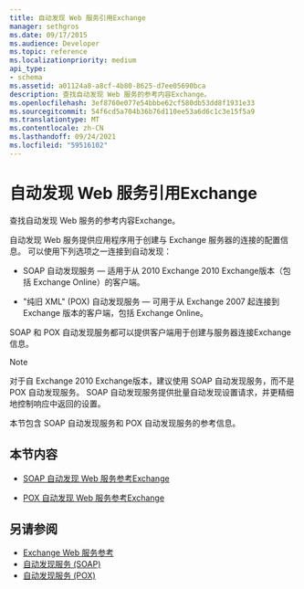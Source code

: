 ```yaml
---
title: 自动发现 Web 服务引用Exchange
manager: sethgros
ms.date: 09/17/2015
ms.audience: Developer
ms.topic: reference
ms.localizationpriority: medium
api_type:
- schema
ms.assetid: a01124a8-a8cf-4b80-8625-d7ee05690bca
description: 查找自动发现 Web 服务的参考内容Exchange。
ms.openlocfilehash: 3ef8760e077e54bbbe62cf580db53dd8f1931e33
ms.sourcegitcommit: 54f6cd5a704b36b76d110ee53a6d6c1c3e15f5a9
ms.translationtype: MT
ms.contentlocale: zh-CN
ms.lasthandoff: 09/24/2021
ms.locfileid: "59516102"
---
```

# <a name="autodiscover-web-service-reference-for-exchange"></a>自动发现 Web 服务引用Exchange

查找自动发现 Web 服务的参考内容Exchange。
  
自动发现 Web 服务提供应用程序用于创建与 Exchange 服务器的连接的配置信息。 可以使用下列选项之一连接到自动发现：
  
- SOAP 自动发现服务 — 适用于从 2010 Exchange 2010 Exchange版本（包括 Exchange Online）的客户端。
    
- "纯旧 XML" (POX) 自动发现服务 — 可用于从 Exchange 2007 起连接到 Exchange 版本的客户端，包括 Exchange Online。 
    
SOAP 和 POX 自动发现服务都可以提供客户端用于创建与服务器连接Exchange信息。
  
> [!NOTE]
> 对于自 Exchange 2010 Exchange版本，建议使用 SOAP 自动发现服务，而不是 POX 自动发现服务。 SOAP 自动发现服务提供批量自动发现设置请求，并更精细地控制响应中返回的设置。 
  
本节包含 SOAP 自动发现服务和 POX 自动发现服务的参考信息。
  
## <a name="in-this-section"></a>本节内容
<a name="bk_InThisSection"> </a>

- [SOAP 自动发现 Web 服务参考Exchange](soap-autodiscover-web-service-reference-for-exchange.md)
    
- [POX 自动发现 Web 服务参考Exchange](pox-autodiscover-web-service-reference-for-exchange.md)
    
## <a name="see-also"></a>另请参阅

- [Exchange Web 服务参考](web-services-reference-for-exchange.md)
- [自动发现服务 (SOAP) ](https://msdn.microsoft.com/library/e24d1a1f-0d20-4bd9-ae4c-9112ecacea78%28Office.15%29.aspx)
- [自动发现服务 (POX) ](https://msdn.microsoft.com/library/13c54de3-a91c-4424-8732-99dd8f2162ec%28Office.15%29.aspx)
    

